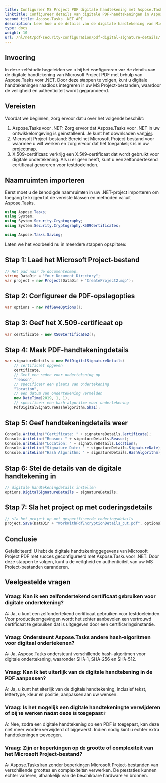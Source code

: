 ```yaml
---
title: Configureer MS Project PDF digitale handtekening met Aspose.Tasks
linktitle: Configureer details van digitale PDF-handtekeningen in Aspose.Tasks
second_title: Aspose.Tasks .NET API
description: Leer hoe u de details van de digitale handtekening van Microsoft Project PDF kunt configureren met Aspose.Tasks voor .NET. Garandeer de veiligheid en authenticiteit van uw projectbestanden.
type: docs
weight: 10
url: /nl/net/pdf-security-configuration/pdf-digital-signature-details/
---
```

## Invoering
In deze zelfstudie begeleiden we u bij het configureren van de details van de digitale handtekening van Microsoft Project PDF met behulp van Aspose.Tasks voor .NET. Door deze stappen te volgen, kunt u digitale handtekeningen naadloos integreren in uw MS Project-bestanden, waardoor de veiligheid en authenticiteit wordt gegarandeerd.
## Vereisten
Voordat we beginnen, zorg ervoor dat u over het volgende beschikt:
1.  Aspose.Tasks voor .NET: Zorg ervoor dat Aspose.Tasks voor .NET in uw ontwikkelomgeving is geïnstalleerd. Je kunt het downloaden van[hier](https://releases.aspose.com/tasks/net/).
2. Microsoft Project-bestand: Bereid het Microsoft Project-bestand voor waarmee u wilt werken en zorg ervoor dat het toegankelijk is in uw projectmap.
3. X.509-certificaat: verkrijg een X.509-certificaat dat wordt gebruikt voor digitale ondertekening. Als u er geen heeft, kunt u een zelfondertekend certificaat genereren voor testdoeleinden.
## Naamruimten importeren
Eerst moet u de benodigde naamruimten in uw .NET-project importeren om toegang te krijgen tot de vereiste klassen en methoden vanuit Aspose.Tasks.
```csharp
using Aspose.Tasks;
using System;
using System.Security.Cryptography;
using System.Security.Cryptography.X509Certificates;

using Aspose.Tasks.Saving;
```
Laten we het voorbeeld nu in meerdere stappen opsplitsen:
## Stap 1: Laad het Microsoft Project-bestand
```csharp
// Het pad naar de documentenmap.
string DataDir = "Your Document Directory";
var project = new Project(DataDir + "CreateProject2.mpp");
```
## Stap 2: Configureer de PDF-opslagopties
```csharp
var options = new PdfSaveOptions();
```
## Stap 3: Geef het X.509-certificaat op
```csharp
var certificate = new X509Certificate2();
```
## Stap 4: Maak PDF-handtekeningdetails
```csharp
var signatureDetails = new PdfDigitalSignatureDetails(
    // certificaat opgeven
    certificate,
    // Geef een reden voor ondertekening op
    "reason",
    // specificeer een plaats van ondertekening
    "location",
    // een datum van ondertekening vermelden
    new DateTime(2019, 1, 1),
    // specificeer een hash-algoritme voor ondertekening
    PdfDigitalSignatureHashAlgorithm.Sha1);
```
## Stap 5: Geef handtekeningdetails weer
```csharp
Console.WriteLine("Certificate: " + signatureDetails.Certificate);
Console.WriteLine("Reason: " + signatureDetails.Reason);
Console.WriteLine("Location: " + signatureDetails.Location);
Console.WriteLine("Signature Date: " + signatureDetails.SignatureDate);
Console.WriteLine("Hash Algorithm: " + signatureDetails.HashAlgorithm);
```
## Stap 6: Stel de details van de digitale handtekening in
```csharp
// digitale handtekeningdetails instellen
options.DigitalSignatureDetails = signatureDetails;
```
## Stap 7: Sla het project op met coderingsdetails
```csharp
// sla het project op met gespecificeerde coderingsdetails
project.Save(DataDir + "WorkWithPdfEncryptionDetails_out.pdf", options);
```
## Conclusie
Gefeliciteerd! U hebt de digitale handtekeninggegevens van Microsoft Project PDF met succes geconfigureerd met Aspose.Tasks voor .NET. Door deze stappen te volgen, kunt u de veiligheid en authenticiteit van uw MS Project-bestanden garanderen.
## Veelgestelde vragen
### Vraag: Kan ik een zelfondertekend certificaat gebruiken voor digitale ondertekening?
A: Ja, u kunt een zelfondertekend certificaat gebruiken voor testdoeleinden. Voor productieomgevingen wordt het echter aanbevolen een vertrouwd certificaat te gebruiken dat is uitgegeven door een certificeringsinstantie.
### Vraag: Ondersteunt Aspose.Tasks andere hash-algoritmen voor digitaal ondertekenen?
A: Ja, Aspose.Tasks ondersteunt verschillende hash-algoritmen voor digitale ondertekening, waaronder SHA-1, SHA-256 en SHA-512.
### Vraag: Kan ik het uiterlijk van de digitale handtekening in de PDF aanpassen?
A: Ja, u kunt het uiterlijk van de digitale handtekening, inclusief tekst, lettertype, kleur en positie, aanpassen aan uw wensen.
### Vraag: Is het mogelijk een digitale handtekening te verwijderen of bij te werken nadat deze is toegepast?
A: Nee, zodra een digitale handtekening op een PDF is toegepast, kan deze niet meer worden verwijderd of bijgewerkt. Indien nodig kunt u echter extra handtekeningen toevoegen.
### Vraag: Zijn er beperkingen op de grootte of complexiteit van het Microsoft Project-bestand?
A: Aspose.Tasks kan zonder beperkingen Microsoft Project-bestanden van verschillende groottes en complexiteiten verwerken. De prestaties kunnen echter variëren, afhankelijk van de beschikbare hardware en bronnen.
